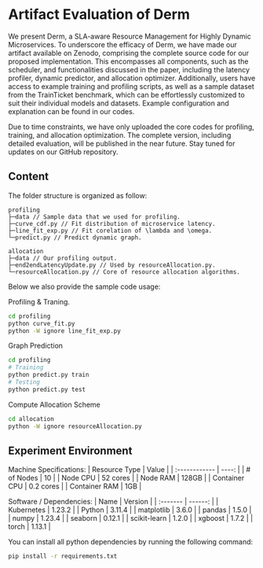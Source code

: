 # Artifact Evaluation of Derm
We present Derm, a SLA-aware Resource Management for Highly Dynamic Microservices. To underscore the efficacy of Derm, we have made our artifact available on Zenodo, comprising the complete source code for our proposed implementation. This encompasses all components, such as the scheduler, and functionalities discussed in the paper, including the latency profiler, dynamic predictor, and allocation optimizer. Additionally, users have access to example training and profiling scripts, as well as a sample dataset from the TrainTicket benchmark, which can be effortlessly customized to suit their individual models and datasets. Example configuration and explanation can be found in our codes.

Due to time constraints, we have only uploaded the core codes for profiling, training, and allocation optimization. The complete version, including detailed evaluation, will be published in the near future. Stay tuned for updates on our GitHub repository.

## Content

The folder structure is organized as follow:
```
profiling
├─data // Sample data that we used for profiling.
├─curve_cdf.py // Fit distribution of microservice latency.
├─line_fit_exp.py // Fit corelation of \lambda and \omega.
└─predict.py // Predict dynamic graph.

allocation
├─data // Our profiling output.
├─end2endLatencyUpdate.py // Used by resourceAllocation.py.
└─resourceAllocation.py // Core of resource allocation algorithms.
```

Below we also provide the sample code usage:

Profiling & Traning.
```bash
cd profiling
python curve_fit.py
python -W ignore line_fit_exp.py
```

Graph Prediction
```bash
cd profiling
# Training
python predict.py train
# Testing
python predict.py test
```

Compute Allocation Scheme
```bash
cd allocation
python -W ignore resourceAllocation.py
```

## Experiment Environment
Machine Specifications:
| Resource Type | Value |
| :------------ | ----: |
| # of Nodes | 10 |
| Node CPU | 52 cores |
| Node RAM | 128GB |
| Container CPU | 0.2 cores |
| Container RAM | 1GB |

Software / Dependencies:
| Name | Version |
| :------- | ------: |
| Kubernetes | 1.23.2 |
| Python | 3.11.4 |
| matplotlib | 3.6.0 |
| pandas | 1.5.0 |
| numpy | 1.23.4 |
| seaborn | 0.12.1 |
| scikit-learn | 1.2.0 |
| xgboost | 1.7.2 |
| torch | 1.13.1 |

You can install all python dependencies by running the following command:
```bash
pip install -r requirements.txt
```
